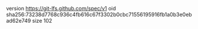 version https://git-lfs.github.com/spec/v1
oid sha256:73238d7768c936c4fb616c67f3302b0cbc71556195916fb1a0b3e0ebad62e749
size 102
